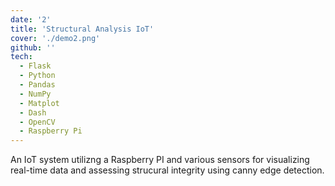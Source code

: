 ```yaml
---
date: '2'
title: 'Structural Analysis IoT'
cover: './demo2.png'
github: ''
tech:
  - Flask
  - Python
  - Pandas
  - NumPy
  - Matplot
  - Dash
  - OpenCV
  - Raspberry Pi
---
```


An IoT system utilizng a Raspberry PI and various sensors for visualizing real-time data and assessing strucural integrity using canny edge detection.
